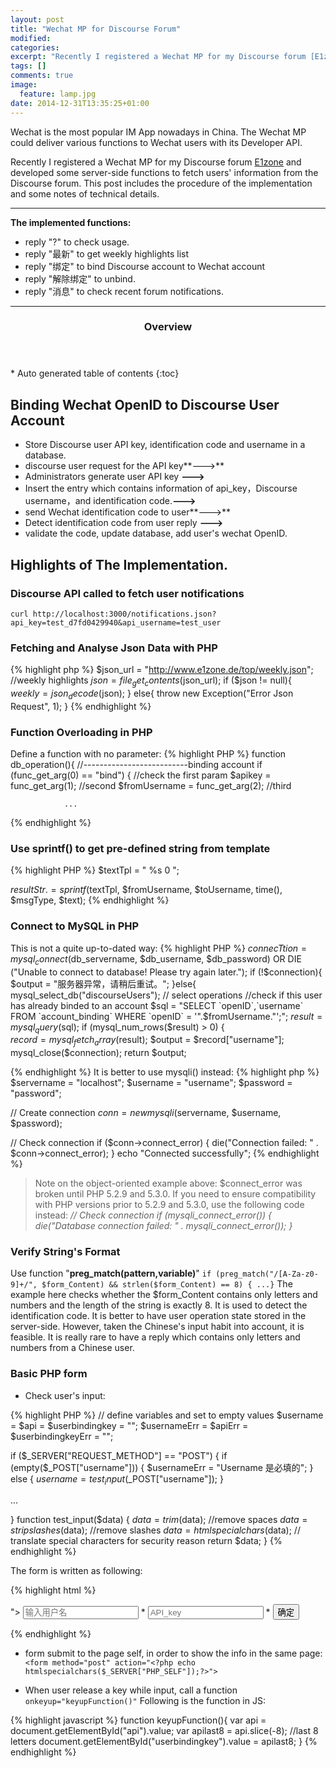 ```yaml
---
layout: post
title: "Wechat MP for Discourse Forum"
modified:
categories: 
excerpt: "Recently I registered a Wechat MP for my Discourse forum [E1zone](www.e1zone.de) and developed some server-side functions to fetch users' information from the Discourse forum. This post includes the procedure of the implementation and some notes of technical details."
tags: []
comments: true
image:
  feature: lamp.jpg
date: 2014-12-31T13:35:25+01:00
---
```


Wechat is the most popular IM App nowadays in China. The Wechat MP could deliver various functions to Wechat users with its Developer API. 

Recently I registered a Wechat MP for my Discourse forum [E1zone](www.e1zone.de) and developed some server-side functions to fetch users' information from the Discourse forum. This post includes the procedure of the implementation and some notes of technical details.

---

**The implemented functions:**

- reply "?" to check usage.
- reply "最新" to get weekly highlights list 
- reply "绑定" to bind Discourse account to Wechat account
- reply "解除绑定" to unbind.
- reply "消息" to check recent forum notifications.



---
<section id="table-of-contents" class="toc">
  <header>
    <h3>Overview</h3>
  </header>
<div id="drawer" markdown="1">
*  Auto generated table of contents
{:toc}
</div>
</section>


## Binding Wechat OpenID to Discourse User Account

* Store Discourse user API key, identification code and username in a database.
* discourse user request for the API key**--->** 
* Administrators generate user API key **--->** 
* Insert the entry which contains information of api_key，Discourse username，and identification code.**--->** 
* send Wechat identification code to user**--->** 
* Detect identification code from user reply **--->** 
* validate the code, update database, add user's wechat OpenID.

## Highlights of The Implementation.

### Discourse API called to fetch user notifications

`curl http://localhost:3000/notifications.json?api_key=test_d7fd0429940&api_username=test_user`

### Fetching and Analyse Json Data with PHP

{% highlight php %}
$json_url = "http://www.e1zone.de/top/weekly.json"; //weekly highlights 
    $json = file_get_contents($json_url);
    if ($json != null){
        $weekly = json_decode($json);
    } else{
        throw new Exception("Error Json Request", 1);
    }
{% endhighlight %}

### Function Overloading in PHP
Define a function with no parameter:
{% highlight PHP %}
function db_operation(){
	//--------------------------binding account
	if (func_get_arg(0) == "bind") { //check the first param
	    $apikey = func_get_arg(1);  //second
		$fromUsername = func_get_arg(2);  //third
				
				...
{% endhighlight %}

### Use sprintf() to get pre-defined string from template
{% highlight PHP %}
$textTpl = "<xml>
            <ToUserName><![CDATA[%s]]></ToUserName>
            <FromUserName><![CDATA[%s]]></FromUserName>
            <CreateTime>%s</CreateTime>
            <MsgType><![CDATA[%s]]></MsgType>
            <Content><![CDATA[%s]]></Content>
            <FuncFlag>0</FuncFlag>
            </xml>";
            
$resultStr .= sprintf($textTpl, $fromUsername, $toUsername, time(), $msgType, $text);
{% endhighlight %}

### Connect to MySQL in PHP
This is not a quite up-to-dated way:
{% highlight PHP %}
$connecTtion =mysql_connect($db_servername, $db_username, $db_password) OR DIE ("Unable to connect to database! Please try again later.");
if (!$connection){
	$output = "服务器异常，请稍后重试。";
}else{
	mysql_select_db("discourseUsers");
	// select operations
	//check if this user has already binded to an account
    $sql = "SELECT `openID`,`username` FROM `account_binding` WHERE `openID` = '".$fromUsername."';";
	$result = mysql_query($sql);
	if (mysql_num_rows($result) > 0) {  
		$record = mysql_fetch_array($result);
		$output = $record["username"];
		mysql_close($connection);
		return $output;
					
{% endhighlight %}
It is better to use mysqli() instead:
{% highlight php %}
$servername = "localhost";
$username = "username";
$password = "password";

// Create connection
$conn = new mysqli($servername, $username, $password);

// Check connection
if ($conn->connect_error) {
    die("Connection failed: " . $conn->connect_error);
} 
echo "Connected successfully";
{% endhighlight %}
> Note on the object-oriented example above: $connect_error was broken until PHP 5.2.9 and 5.3.0. If you need to ensure compatibility with PHP versions prior to 5.2.9 and 5.3.0, use the following code instead:
*// Check connection
if (mysqli_connect_error()) {
    die("Database connection failed: " . mysqli_connect_error());
}*


### Verify String's Format
Use function "**preg_match(pattern,variable)**"
` if (preg_match("/[A-Za-z0-9]+/", $form_Content) && strlen($form_Content) == 8) { ...} `
The example here checks whether the $form_Content contains only letters and numbers and the length of the string is exactly 8. 
It is used to detect the identification code. It is better to have user operation state stored in the server-side. However, taken the Chinese's input habit into account, it is feasible. It is really rare to have a reply which contains only letters and numbers from a Chinese user.

### Basic PHP form 

* Check user's input:

{% highlight PHP %}
// define variables and set to empty values
$username = $api = $userbindingkey = "";
$usernameErr = $apiErr = $userbindingkeyErr = "";

if ($_SERVER["REQUEST_METHOD"] == "POST") {
  if (empty($_POST["username"])) {
  $usernameErr = "Username 是必填的";
  } else {
    $username = test_input($_POST["username"]);
  }
 
 ...
 
}
function test_input($data) {
    $data = trim($data);   //remove spaces
    $data = stripslashes($data); //remove slashes
    $data = htmlspecialchars($data); // translate special characters for security reason
    return $data;
}
{% endhighlight %}

The form is written as following:

{% highlight html %}
<form method="post" action="<?php echo htmlspecialchars($_SERVER["PHP_SELF"]);?>"> 
        <input id="username" type="text" placeholder="输入用户名" class="input-xlarge">
            <span class="error">* <?php echo $usernameErr;?></span>
        <input id="api" name="api" type="text" placeholder="API_key" class="input-xlarge" onkeyup="keyupFunction()">
            <span class="error">* <?php echo $apiErr;?></span>
        <!-- Button -->
        <button id="confirm" name="confirm" class="btn btn-success" type="submit">确定</button>
</form>
{% endhighlight %}

* form submit to the page self, in order to show the info in the same page:
`<form method="post" action="<?php echo htmlspecialchars($_SERVER["PHP_SELF"]);?>"> `

* When user release a key while input, call a function
`onkeyup="keyupFunction()"`
  Following is the function in JS:

{% highlight javascript %}
    function keyupFunction(){
    var api = document.getElementById("api").value;
    var apilast8 = api.slice(-8);  //last 8 letters
    document.getElementById("userbindingkey").value = apilast8;
    }
{% endhighlight %}